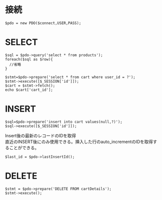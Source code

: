 # 接続
```
$pdo = new PDO($connect,USER,PASS);
```
# SELECT
```
$sql = $pdo->query('select * from products');
foreach($sql as $row){
  //省略
}
```
```
$stmt=$pdo->prepare('select * from cart where user_id = ?');
$stmt->execute([$_SESSION['id']]);
$cart = $stmt->fetch();
echo $cart['cart_id'];
```
# INSERT
```
$sql=$pdo->prepare('insert into cart values(null,?)');
$sql->execute([$_SESSION['id']]);
```
Insert後の最新のレコードのIDを取得  
直近のINSERT後にのみ使用できる。挿入した行のauto_incrementのIDを取得することができる。
```
$last_id = $pdo->lastInsertId();
```
# DELETE
```
$stmt = $pdo->prepare('DELETE FROM cartDetails');
$stmt->execute();
```
